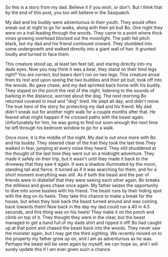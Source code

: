 So this is a story from my dad. Believe it if you wish, or don't. But I think that by the end of this post, you too will believe in the Sasquatch.

My dad and his buddy were adventurous in their youth. They would often sneak out at night to go for walks, along with their pit bull Bo. One night they were on a trail leading through the woods. They came to a point where thick vines growing overhead blocked out the moonlight. The path fell pitch black, but my dad and his friend continued onward. They stumbled into some undergrowth and walked directly into a giant wall of hair. It grunted loudly and turned to face them.

This creature stood up, at least ten feet tall, and staring directly into my dads eyes. Now you may think it was a bear, they stand on their hind legs right? You are correct, but bears don't run on two legs. This creature arose from its rest and upon seeing the two buddies and their pit bull, took off into the woods. Bo gave chase, and my dad sprinted back home with his buddy. They stayed on the porch the rest of the night, listening to the sounds of barking in the distance, worried about the dog. The next morning Bo returned covered in mud and "dog" tired. He slept all day, and didn't move. The true hero of the story for protecting my dad and his friend. My dad didn't sneak out for another night walk for a couple months after that. He feared what might happen if he crossed paths with the beast again. Unfortunately for him, he was going to find out soon enough the next time he left through his bedroom window to go for a walk.

Once more, it is the middle of the night. My dad is out once more with Bo and his buddy. They steered clear of the trail they took the last time.They walked in fear, jumping at every noise they heard. They still shuddered at the thought of the last time they went out on a midnight adventure. They made it safely on their trip, but it wasn't until they made it back to the driveway that they saw it again. It was a shadow illuminated by the moon, standing tall and fierce. It turned as if it was searching for them, and for a short moment everything was still. As if both the beast and the pair of friends were in disbelief that they were seeing each other again. Bo breaks the stillness and gives chase once again. My father seizes the opportunity to dive into some bushes with his friend. The beast runs by their hiding spot with the dog on its heels. They take this chance to make a break for the house, but when they look back the beast turned around and was coming back towards them! Now back in the day my dad could run a 40 in 4.5 seconds, and this thing was on his heels! They make it on the porch and climb on top of it. They thought they were in the clear, but the beast managed to get a hand full of my dads shirt and ripped it off! Bo had caught up at that point and chased the beast back into the woods. They never saw the monster again, but I may get the third sighting. We recently moved on to the property my father grew up on, and I am as adventurous as he was. Perhaps the beast will be seen again by myself, we can hope so, and I will surely update this if I am ever given such a chance.
